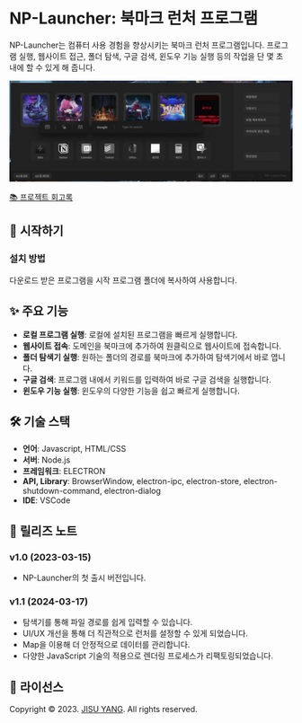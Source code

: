 # NP-Launcher: 북마크 런처 프로그램

NP-Launcher는 컴퓨터 사용 경험을 향상시키는 북마크 런처 프로그램입니다. 프로그램 실행, 웹사이트 접근, 폴더 탐색, 구글 검색, 윈도우 기능 실행 등의 작업을 단 몇 초 내에 할 수 있게 해 줍니다.

![NP-Launcher Thumbnail](./doc/thumbnail-01.png)

[📚 프로젝트 회고록](https://jisulog.com/docs/essay/project-review/2023-np-launcher)

## 🚀 시작하기

### 설치 방법

다운로드 받은 프로그램을 시작 프로그램 폴더에 복사하여 사용합니다.

## ✨ 주요 기능

- **로컬 프로그램 실행**: 로컬에 설치된 프로그램을 빠르게 실행합니다.
- **웹사이트 접속**: 도메인을 북마크에 추가하여 원클릭으로 웹사이트에 접속합니다.
- **폴더 탐색기 실행**: 원하는 폴더의 경로를 북마크에 추가하여 탐색기에서 바로 엽니다.
- **구글 검색**: 프로그램 내에서 키워드를 입력하여 바로 구글 검색을 실행합니다.
- **윈도우 기능 실행**: 윈도우의 다양한 기능을 쉽고 빠르게 실행합니다.

## 🛠 기술 스택

- **언어**: Javascript, HTML/CSS
- **서버**: Node.js
- **프레임워크**: ELECTRON
- **API, Library**: BrowserWindow, electron-ipc, electron-store, electron-shutdown-command, electron-dialog
- **IDE**: VSCode

## 📜 릴리즈 노트

### v1.0 (2023-03-15)

- NP-Launcher의 첫 출시 버전입니다.

### v1.1 (2024-03-17)

- 탐색기를 통해 파일 경로를 쉽게 입력할 수 있습니다.
- UI/UX 개선을 통해 더 직관적으로 런처를 설정할 수 있게 되었습니다.
- Map을 이용해 더 안정적으로 데이터를 관리합니다.
- 다양한 JavaScript 기술의 적용으로 렌더링 프로세스가 리팩토링되었습니다.

## 📄 라이선스

Copyright © 2023. [JISU YANG](https://jisulog.com/). All rights reserved.